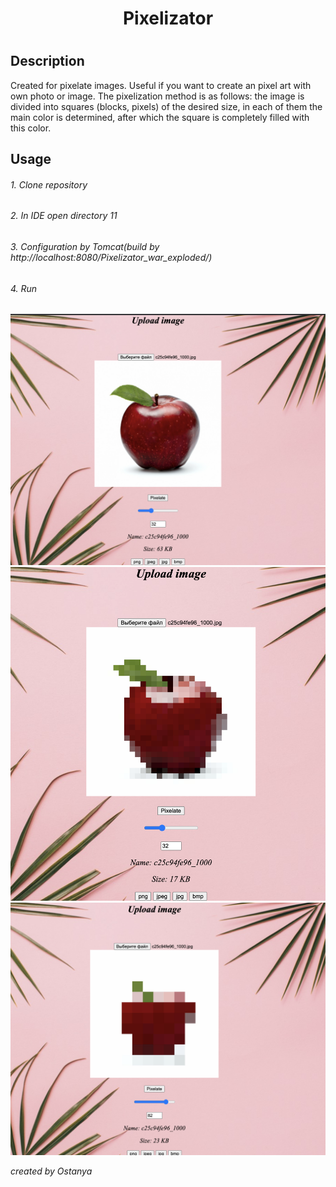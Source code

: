 <h1 align = "center">Pixelizator<h1>
  
## Description

Created for pixelate images. 
Useful if you want to create an pixel art with own photo or image. 
The pixelization method is as follows: the image is divided into squares (blocks, pixels) of the desired size, 
in each of them the main color is determined, after which the square is completely filled with this color. 
  
## Usage
  
###### 1. Clone repository
###### 2. In IDE open directory 11
###### 3. Configuration by Tomcat(build by http://localhost:8080/Pixelizator_war_exploded/)
###### 4. Run
  

![Image](11/src/main/webapp/images/pix1.png)
![Image](11/src/main/webapp/images/pix2.png)
![Image](11/src/main/webapp/images/pix3.png)


_created by Ostanya_ 
